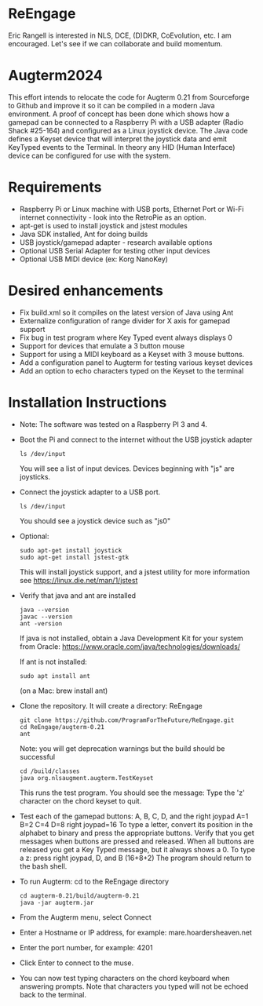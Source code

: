# ReEngage
Eric Rangell is interested in NLS, DCE, (D)DKR, CoEvolution, etc. I am encouraged. Let's see if we can collaborate and build momentum.

# Augterm2024
This effort intends to relocate the code for Augterm 0.21 from Sourceforge to Github and improve it so it can be compiled in a modern Java environment.  A proof of concept has been done which shows how a gamepad can be connected to a Raspberry Pi with a USB adapter (Radio Shack #25-164) and configured as a Linux joystick device.  The Java code defines a Keyset device that will interpret the joystick data and emit KeyTyped events to the Terminal.  In theory any HID (Human Interface) device can be configured for use with the system.

# Requirements
- Raspberry Pi or Linux machine with USB ports, Ethernet Port or Wi-Fi internet connectivity - look into the RetroPie as an option.
- apt-get is used to install joystick and jstest modules
- Java SDK installed, Ant for doing builds
- USB joystick/gamepad adapter - research available options 
- Optional USB Serial Adapter for testing other input devices
- Optional USB MIDI device (ex: Korg NanoKey)

# Desired enhancements
- Fix build.xml so it compiles on the latest version of Java using Ant
- Externalize configuration of range divider for X axis for gamepad support
- Fix bug in test program where Key Typed event always displays 0
- Support for devices that emulate a 3 button mouse
- Support for using a MIDI keyboard as a Keyset with 3 mouse buttons.
- Add a configuration panel to Augterm for testing various keyset devices
- Add an option to echo characters typed on the Keyset to the terminal

# Installation Instructions
- Note: The software was tested on a Raspberry PI 3 and 4.
- Boot the Pi and connect to the internet without the USB joystick adapter
  ```
  ls /dev/input
  ```
  You will see a list of input devices. Devices beginning with "js" are joysticks.
- Connect the joystick adapter to a USB port.
  ```
  ls /dev/input
  ```
  You should see a joystick device such as "js0"
- Optional: 
  ```
  sudo apt-get install joystick
  sudo apt-get install jstest-gtk
  ```
  This will install joystick support, and a jstest utility 
  for more information see https://linux.die.net/man/1/jstest
- Verify that java and ant are installed
  ```
  java --version
  javac --version
  ant -version
  ```

  If java is not installed, obtain a Java Development Kit for your system from Oracle:
  https://www.oracle.com/java/technologies/downloads/
 
  If ant is not installed: 
  ```
  sudo apt install ant
  ```
  (on a Mac: brew install ant)

- Clone the repository.  It will create a directory: ReEngage
  ``` 
  git clone https://github.com/ProgramForTheFuture/ReEngage.git
  cd ReEngage/augterm-0.21
  ant
  ```
  Note: you will get deprecation warnings but the build should be successful
  ```
  cd /build/classes
  java org.nlsaugment.augterm.TestKeyset
  ```
  This runs the test program.  You should see the message:
  Type the 'z' character on the chord keyset to quit.
- Test each of the gamepad buttons: A, B, C, D, and the right joypad
  A=1 B=2 C=4 D=8 right joypad=16
  To type a letter, convert its position in the alphabet to binary and press the appropriate buttons.
  Verify that you get messages when buttons are pressed and released.
  When all buttons are released you get a Key Typed message, but it always shows a 0.
  To type a z: press right joypad, D, and B (16+8+2)
  The program should return to the bash shell.
- To run Augterm: cd to the ReEngage directory
  ```
  cd augterm-0.21/build/augterm-0.21
  java -jar augterm.jar
  ```
- From the Augterm menu, select Connect
- Enter a Hostname or IP address, for example: mare.hoardersheaven.net
- Enter the port number, for example: 4201
- Click Enter to connect to the muse.
- You can now test typing characters on the chord keyboard when answering prompts.
  Note that characters you typed will not be echoed back to the terminal.


  
